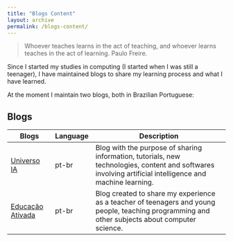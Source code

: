 ```yaml
---
title: "Blogs Content"
layout: archive
permalink: /blogs-content/
---
```



> Whoever teaches learns in the act of teaching, and whoever learns teaches in the act of learning. Paulo Freire.

Since I started my studies in computing (I started when I was still a teenager), I have maintained blogs to share my learning process and what I have learned.

At the moment I maintain two blogs, both in Brazilian Portuguese:

## Blogs

| Blogs            | Language   | Description                                              |
| --------         | ------ | ------------------------------------------------------------ |
| [Universo IA](#)    | pt-br   | Blog with the purpose of sharing information, tutorials, new technologies, content and softwares involving artificial intelligence and machine learning.                          |
| [Educação Ativada](#)    | pt-br   | Blog created to share my experience as a teacher of teenagers and young people, teaching programming and other subjects about computer science.                          |

